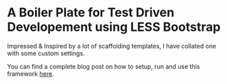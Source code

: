 A  Boiler Plate for Test Driven Developement using LESS Bootstrap
=================================================================

Impressed & Inspired by a lot of scaffolding templates, I have collated one with some custom settings. 

You can find a complete blog post on how to setup, run and use this framework [here](http://thejackalofjavascript.com/bootstrap-less-boilerplate/).
